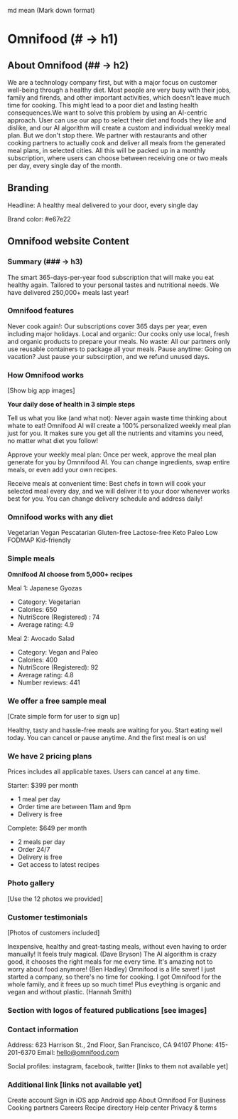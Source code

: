md mean (Mark down format)

# Omnifood (# -> h1)

## About Omnifood (## -> h2)

<!-- Website short description or Brand description -->

We are a technology company first, but with a major focus on customer well-being
through a healthy diet. Most people are very busy with their jobs, family and
firends, and other important activities, which doesn't leave much time for
cooking. This might lead to a poor diet and lasting health consequences.We want
to solve this problem by using an AI-centric approach. User can use our app to
select their diet and foods they like and dislike, and our AI algorithm will
create a custom and individual weekly meal plan. But we don't stop there. We
partner with restaurants and other cooking partners to actually cook and deliver
all meals from the generated meal plans, in selected cities. All this will be
packed up in a monthly subscription, where users can choose between receiving one or two meals per day, every single day of the month.

## Branding

Headline: A healthy meal delivered to your door, every single day

Brand color: #e67e22

## Omnifood website Content

### Summary (### -> h3)

The smart 365-days-per-year food subscription that will make you eat healthy
again. Tailored to your personal tastes and nutritional needs. We have delivered
250,000+ meals last year!

### Omnifood features

Never cook again!: Our subscriptions cover 365 days per year, even including major holidays.
Local and organic: Our cooks only use local, fresh and organic products to prepare your meals.
No waste: All our partners only use reusable containers to package all your meals.
Pause anytime: Going on vacation? Just pause your subscirption, and we refund unused days.

### How Omnifood works

[Show big app images]

**Your daily dose of health in 3 simple steps**

Tell us what you like (and what not): Never again waste time thinking about whate to eat! Omnifood AI will create a 100% personalized weekly meal plan just for you. It makes sure you get all the nutrients and vitamins you need, no matter what diet you follow!

Approve your weekly meal plan: Once per week, approve the meal plan generate for you by Omnnifood AI. You can change ingredients, swap entire meals, or even add your own recipes.

Receive meals at convenient time: Best chefs in town will cook your selected meal every day, and we will deliver it to your door whenever works best for you. You can change delivery schedule and address daily!

### Omnifood works with any diet

Vegetarian
Vegan
Pescatarian
Gluten-free
Lactose-free
Keto
Paleo
Low FODMAP
Kid-friendly

### Simple meals

**Omnifood AI choose from 5,000+ recipes**

Meal 1: Japanese Gyozas

- Category: Vegetarian
- Calories: 650
- NutriScore (Registered) : 74
- Average rating: 4.9

Meal 2: Avocado Salad

- Category: Vegan and Paleo
- Calories: 400
- NutriScore (Registered): 92
- Average rating: 4.8
- Number reviews: 441

### We offer a free sample meal

[Crate simple form for user to sign up]

Healthy, tasty and hassle-free meals are waiting for you. Start eating well
today. You can cancel or pause anytime. And the first meal is on us!

### We have 2 pricing plans

Prices includes all applicable taxes. Users can cancel at any time.

Starter: $399 per month

- 1 meal per day
- Order time are between 11am and 9pm
- Delivery is free

Complete: $649 per month

- 2 meals per day
- Order 24/7
- Delivery is free
- Get access to latest recipes

### Photo gallery

[Use the 12 photos we provided]

### Customer testimonials

[Photos of customers included]

Inexpensive, healthy and great-tasting meals, without even having to order
manually! It feels truly magical. (Dave Bryson)
The AI algorithm is crazy good, it chooses the right meals for me every time.
It's amazing not to worry about food anymore! (Ben Hadley)
Omnifood is a life saver! I just started a company, so there's no time for cooking. I got Omnifood for the whole family, and it frees up so much time! Plus eveything is organic and vegan and without plastic. (Hannah Smith)

### Section with logos of featured publications [see images]

### Contact information

Address: 623 Harrison St., 2nd Floor, San Francisco, CA 94107
Phone: 415-201-6370
Email: hello@omnifood.com

Social profiles: instagram, facebook, twitter [links to them not available yet]

### Additional link [links not available yet]

Create account
Sign in
iOS app
Android app
About Omnifood
For Business
Cooking partners
Careers
Recipe directory
Help center
Privacy & terms
